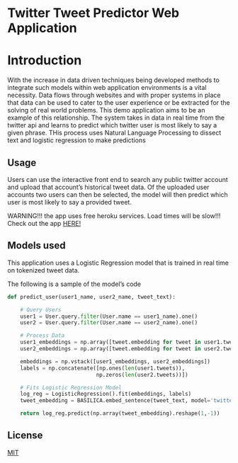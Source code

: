 # Twitter Tweet Predictor Web Application
 

# Introduction
 
With the increase in data driven techniques being developed methods to integrate such models within web application environments is a vital necessity. Data flows through websites and with proper systems in place that data can be used to cater to the user experience or be extracted for the solving of real world problems. This demo application aims to be an example of this relationship. The system takes in data in real time from the twitter api and learns to predict which twitter user is most likely to say a given phrase. THis process uses Natural Language Processing to dissect text and logistic regression to make predictions
 
## Usage
 
Users can use the interactive front end to search any public twitter account and upload that account’s historical tweet data. Of the uploaded user accounts two users can then be selected, the model will then predict which user is most likely to say a provided tweet.

WARNING!!! the app uses free heroku services. Load times will be slow!!!
Check out the app [HERE!](https://tyler9937-twitoff.herokuapp.com/)


 
## Models used
 
This application uses a Logistic Regression model that is trained in real time on tokenized tweet data.
 
The following is a sample of the model’s code
 
```python
def predict_user(user1_name, user2_name, tweet_text):

    # Query Users
    user1 = User.query.filter(User.name == user1_name).one()
    user2 = User.query.filter(User.name == user2_name).one()

    # Process Data
    user1_embeddings = np.array([tweet.embedding for tweet in user1.tweets])
    user2_embeddings = np.array([tweet.embedding for tweet in user2.tweets])

    embeddings = np.vstack([user1_embeddings, user2_embeddings])
    labels = np.concatenate([np.ones(len(user1.tweets)),
                            np.zeros(len(user2.tweets))])

    # Fits Logistic Regression Model                      
    log_reg = LogisticRegression().fit(embeddings, labels)
    tweet_embedding = BASILICA.embed_sentence(tweet_text, model='twitter')

    return log_reg.predict(np.array(tweet_embedding).reshape(1,-1))
```
 
## License
[MIT](https://choosealicense.com/licenses/mit/)
 

